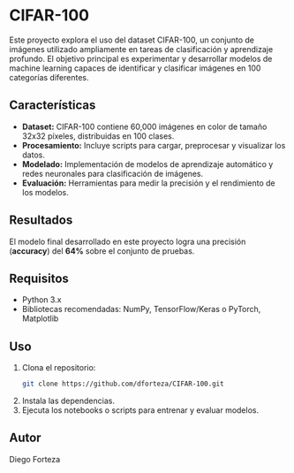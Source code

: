 # CIFAR-100

Este proyecto explora el uso del dataset CIFAR-100, un conjunto de imágenes utilizado ampliamente en tareas de clasificación y aprendizaje profundo. El objetivo principal es experimentar y desarrollar modelos de machine learning capaces de identificar y clasificar imágenes en 100 categorías diferentes.

## Características

- **Dataset:** CIFAR-100 contiene 60,000 imágenes en color de tamaño 32x32 píxeles, distribuidas en 100 clases.
- **Procesamiento:** Incluye scripts para cargar, preprocesar y visualizar los datos.
- **Modelado:** Implementación de modelos de aprendizaje automático y redes neuronales para clasificación de imágenes.
- **Evaluación:** Herramientas para medir la precisión y el rendimiento de los modelos.

## Resultados

El modelo final desarrollado en este proyecto logra una precisión (**accuracy**) del **64%** sobre el conjunto de pruebas.

## Requisitos

- Python 3.x
- Bibliotecas recomendadas: NumPy, TensorFlow/Keras o PyTorch, Matplotlib

## Uso

1. Clona el repositorio:
   ```bash
   git clone https://github.com/dforteza/CIFAR-100.git
   ```
2. Instala las dependencias.
3. Ejecuta los notebooks o scripts para entrenar y evaluar modelos.

## Autor

Diego Forteza

